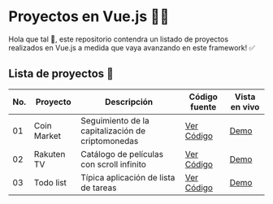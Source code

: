 # Proyectos en Vue.js 🐐🔥

Hola que tal 👋, este repositorio contendra un listado de proyectos realizados en Vue.js a medida que vaya avanzando en este framework! ✅

## Lista de proyectos 📝

<table>
  <thead>
    <tr>
      <th>No.</th>
      <th>Proyecto</th>
      <th>Descripción</th>
      <th>Código fuente</th>
      <th>Vista en vivo</th>
    </tr>
  </thead>
  <tbody>
    <tr>
      <td>01</td>
      <td>Coin Market</td>
      <td>Seguimiento de la capitalización de criptomonedas</td>
      <td><a href="https://github.com/yovany-dev/vue-projects/tree/main/coin-market">Ver Código</a></td>
      <td><a href="https://yovany-dev.github.io/vue-projects/coin-market/dist/">Demo</a></td>
    </tr>
    <tr>
      <td>02</td>
      <td>Rakuten TV</td>
      <td>Catálogo de películas con scroll infinito</td>
      <td><a href="https://github.com/yovany-dev/vue-projects/tree/main/rakuten-tv">Ver Código</a></td>
      <td><a href="https://yovany-dev.github.io/vue-projects/rakuten-tv/dist/">Demo</a></td>
    </tr>
    <tr>
      <td>03</td>
      <td>Todo list</td>
      <td>Típica aplicación de lista de tareas</td>
      <td><a href="https://github.com/yovany-dev/vue-projects/tree/main/todo-list">Ver Código</a></td>
      <td><a href="https://yovany-dev.github.io/vue-projects/todo-list/dist/">Demo</a></td>
    </tr>
  </tbody>
</table>
